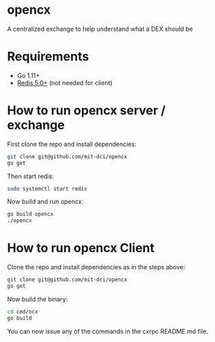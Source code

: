 # opencx
A centralized exchange to help understand what a DEX should be

# Requirements
 - Go 1.11+
 - [Redis 5.0+](https://redis.io/) (not needed for client)

# How to run opencx server / exchange
First clone the repo and install dependencies:
```sh
git clone git@github.com/mit-dci/opencx
go get
```

Then start redis:
```sh
sudo systemctl start redis
```

Now build and run opencx:
```sh
go build opencx
./opencx
```

# How to run opencx Client
Clone the repo and install dependencies as in the steps above:
```sh
git clone git@github.com/mit-dci/opencx
go get
```

Now build the binary:
```sh
cd cmd/ocx
go build
```

You can now issue any of the commands in the cxrpc README.md file.
